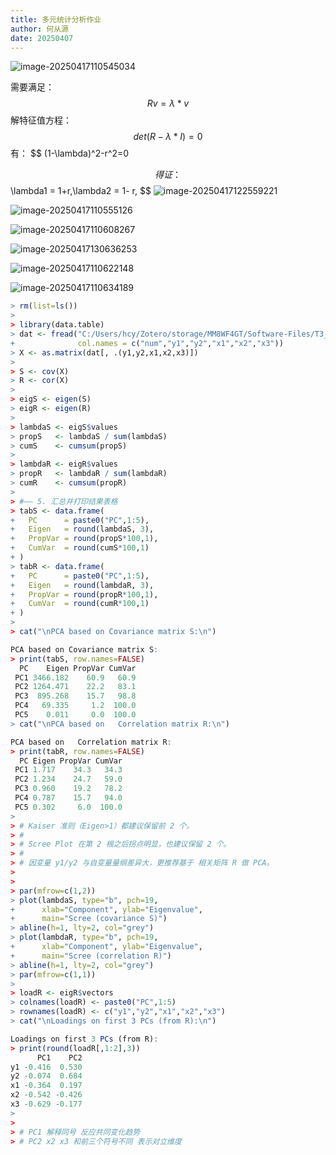 ```yaml
---
title: 多元统计分析作业
author: 何从源
date: 20250407
---
```


![image-20250417110545034](https://cdn.jsdelivr.net/gh/hcyhh/pic/image-20250417110545034.png)

需要满足：
$$
Rv=\lambda * v
$$
解特征值方程：
$$
det(R-\lambda * I) = 0
$$
有：
$$
(1-\lambda)^2-r^2=0
$$
得证：
$$
\lambda1 = 1+r,\lambda2 = 1-
r,
$$
![image-20250417122559221](https://cdn.jsdelivr.net/gh/hcyhh/pic/image-20250417122559221.png)



![image-20250417110555126](https://cdn.jsdelivr.net/gh/hcyhh/pic/image-20250417110555126.png)





![image-20250417110608267](https://cdn.jsdelivr.net/gh/hcyhh/pic/image-20250417110608267.png)

![image-20250417130636253](https://cdn.jsdelivr.net/gh/hcyhh/pic/image-20250417130636253.png)



![image-20250417110622148](https://cdn.jsdelivr.net/gh/hcyhh/pic/image-20250417110622148.png)





![image-20250417110634189](https://cdn.jsdelivr.net/gh/hcyhh/pic/image-20250417110634189.png)

```R
> rm(list=ls())
>  
> library(data.table)
> dat <- fread("C:/Users/hcy/Zotero/storage/MM8WF4GT/Software-Files/T3_5_DIABETES.DAT",
+              col.names = c("num","y1","y2","x1","x2","x3"))
> X <- as.matrix(dat[, .(y1,y2,x1,x2,x3)])
> 
> S <- cov(X)
> R <- cor(X)  
> 
> eigS <- eigen(S)
> eigR <- eigen(R)
> 
> lambdaS <- eigS$values
> propS   <- lambdaS / sum(lambdaS)
> cumS    <- cumsum(propS)
> 
> lambdaR <- eigR$values
> propR   <- lambdaR / sum(lambdaR)
> cumR    <- cumsum(propR)
> 
> #—— 5. 汇总并打印结果表格
> tabS <- data.frame(
+   PC      = paste0("PC",1:5),
+   Eigen   = round(lambdaS, 3),
+   PropVar = round(propS*100,1),
+   CumVar  = round(cumS*100,1)
+ )
> tabR <- data.frame(
+   PC      = paste0("PC",1:5),
+   Eigen   = round(lambdaR, 3),
+   PropVar = round(propR*100,1),
+   CumVar  = round(cumR*100,1)
+ )
> 
> cat("\nPCA based on Covariance matrix S:\n")

PCA based on Covariance matrix S:
> print(tabS, row.names=FALSE)
  PC    Eigen PropVar CumVar
 PC1 3466.182    60.9   60.9
 PC2 1264.471    22.2   83.1
 PC3  895.268    15.7   98.8
 PC4   69.335     1.2  100.0
 PC5    0.011     0.0  100.0
> cat("\nPCA based on   Correlation matrix R:\n")

PCA based on   Correlation matrix R:
> print(tabR, row.names=FALSE)
  PC Eigen PropVar CumVar
 PC1 1.717    34.3   34.3
 PC2 1.234    24.7   59.0
 PC3 0.960    19.2   78.2
 PC4 0.787    15.7   94.0
 PC5 0.302     6.0  100.0
> 
> # Kaiser 准则（Eigen>1）都建议保留前 2 个。
> # 
> # Scree Plot 在第 2 根之后拐点明显，也建议保留 2 个。
> # 
> # 因变量 y1/y2 与自变量量纲差异大，更推荐基于 相关矩阵 R 做 PCA。
>  
> 
> par(mfrow=c(1,2))
> plot(lambdaS, type="b", pch=19, 
+      xlab="Component", ylab="Eigenvalue",
+      main="Scree (covariance S)")
> abline(h=1, lty=2, col="grey")
> plot(lambdaR, type="b", pch=19, 
+      xlab="Component", ylab="Eigenvalue",
+      main="Scree (correlation R)")
> abline(h=1, lty=2, col="grey")
> par(mfrow=c(1,1))
> 
> loadR <- eigR$vectors
> colnames(loadR) <- paste0("PC",1:5)
> rownames(loadR) <- c("y1","y2","x1","x2","x3")
> cat("\nLoadings on first 3 PCs (from R):\n")

Loadings on first 3 PCs (from R):
> print(round(loadR[,1:2],3))
      PC1    PC2
y1 -0.416  0.530
y2 -0.074  0.684
x1 -0.364  0.197
x2 -0.542 -0.426
x3 -0.629 -0.177
> 
> 
> # PC1 解释同号 反应共同变化趋势
> # PC2 x2 x3 和前三个符号不同 表示对立维度
```